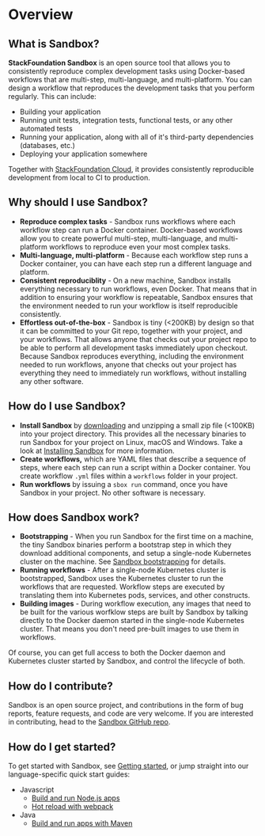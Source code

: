 # Overview

## What is Sandbox? [](#what)

**StackFoundation Sandbox** is an open source tool that allows you to consistently reproduce complex development tasks using Docker-based workflows that are multi-step, multi-language, and multi-platform. You can design a workflow that reproduces the development tasks that you perform regularly. This can include:

*   Building your application
*   Running unit tests, integration tests, functional tests, or any other automated tests
*   Running your application, along with all of it's third-party dependencies (databases, etc.)
*   Deploying your application somewhere

Together with [StackFoundation Cloud](/cloud), it provides consistently reproducible development from local to CI to production.

## Why should I use Sandbox? [](#why)

* **Reproduce complex tasks** - Sandbox runs workflows where each workflow step can run a Docker container. Docker-based workflows allow you to create powerful multi-step, multi-language, and multi-platform workflows to reproduce even your most complex tasks.
* **Multi-language, multi-platform** - Because each workflow step runs a Docker container, you can have each step run a different language and platform.
* **Consistent reproduciblity** - On a new machine, Sandbox installs everything necessary to run workflows, even Docker. That means that in addition to ensuring your workflow is repeatable, Sandbox ensures that the environment needed to run your workflow is itself reproducible consistently.
* **Effortless out-of-the-box** - Sandbox is tiny (&lt;200KB) by design so that it can be committed to your Git repo, together with your project, and your workflows. That allows anyone that checks out your project repo to be able to perform all development tasks immediately upon checkout. Because Sandbox reproduces everything, including the environment needed to run workflows, anyone that checks out your project has everything they need to immediately run workflows, without installing any other software.

## How do I use Sandbox? [](#use)

* **Install Sandbox** by [downloading](/downloads) and unzipping a small zip file (&lt;100KB) into your project directory. This provides all the necessary binaries to run Sandbox for your project on Linux, macOS and Windows. Take a look at [Installing Sandbox](/docs/installing) for more information.
* **Create workflows,** which are YAML files that describe a sequence of steps, where each step can run a script within a Docker container. You create workflow `.yml` files within a `workflows` folder in your project.
* **Run workflows** by issuing a `sbox run` command, once you have Sandbox in your project. No other software is necessary.

## How does Sandbox work? [](#how)

* **Bootstrapping** - When you run Sandbox for the first time on a machine, the tiny Sandbox binaries perform a bootstrap step in which they download additional components, and setup a single-node Kubernetes cluster on the machine. See [Sandbox bootstrapping](/docs/bootstrapping) for details.
* **Running workflows** - After a single-node Kubernetes cluster is bootstrapped, Sandbox uses the Kubernetes cluster to run the workflows that are requested. Workflow steps are executed by translating them into Kubernetes pods, services, and other constructs.
* **Building images** - During workflow execution, any images that need to be built for the various worfklow steps are built by Sandbox by talking directly to the Docker daemon started in the single-node Kubernetes cluster. That means you don't need pre-built images to use them in workflows.

Of course, you can get full access to both the Docker daemon and Kubernetes cluster started by Sandbox, and control the lifecycle of both.

## How do I contribute? [](#contribute)

Sandbox is an open source project, and contributions in the form of bug reports, feature requests, and code are very welcome. If you are interested in contributing, head to the [Sandbox GitHub repo](https://github.com/stackfoundation/sandbox).

## How do I get started? [](#start)

To get started with Sandbox, see [Getting started](/docs/getting-started), or jump straight into our language-specific quick start guides:

* Javascript
  - [Build and run Node.js apps](/docs/nodejs)
  - [Hot reload with webpack](/docs/webpack)
* Java
  - [Build and run apps with Maven](/docs/maven)